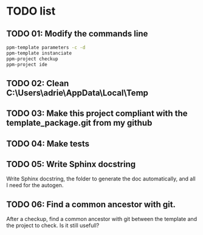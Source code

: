 # TODO list

## TODO 01: Modify the commands line

```bash
ppm-template parameters -c -d
ppm-template instanciate
ppm-project checkup
ppm-project ide
```

## TODO 02: Clean C:\Users\adrie\AppData\Local\Temp

## TODO 03: Make this project compliant with the template_package.git from my github

## TODO 04: Make tests

## TODO 05: Write Sphinx docstring

Write Sphinx docstring, the folder to generate the doc automatically, and all I need for the autogen.

## TODO 06: Find a common ancestor with git.

After a checkup, find a common ancestor with git between the template and the project to check.
Is it still usefull?